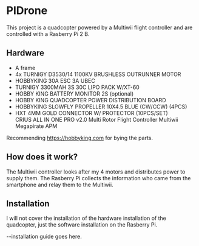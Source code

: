 # PIDrone
This project is a quadcopter powered by a Multiwii flight controller and are controlled with a Rasberry Pi 2 B.

## Hardware
<ul>
  <li>A frame</li>
  <li>4x TURNIGY D3530/14 1100KV BRUSHLESS OUTRUNNER MOTOR</li>
  <li>HOBBYKING 30A ESC 3A UBEC</li>
  <li>TURNIGY 3300MAH 3S 30C LIPO PACK W/XT-60</li>
  <li>HOBBY KING BATTERY MONITOR 2S (optional)</li>
  <li>HOBBY KING QUADCOPTER POWER DISTRIBUTION BOARD</li>
  <li>HOBBYKING SLOWFLY PROPELLER 10X4.5 BLUE (CW/CCW) (4PCS)</li>
  <li>HXT 4MM GOLD CONNECTOR W/ PROTECTOR (10PCS/SET)</li>
  </li>CRIUS ALL IN ONE PRO v2.0 Multi Rotor Flight Controller Multiwii Megapirate APM</li>
 </ul>

Recommending https://hobbyking.com for bying the parts.

## How does it work? 
The Multiwii controller looks after my 4 motors and distributes power to supply them. The Rasberry Pi collects the information who came from the smartphone and relay them to the Multiwii. 

## Installation
I will not cover the installation of the hardware installation of the quadcopter, just the software installation on the Rasberry Pi.

--installation guide goes here. 
